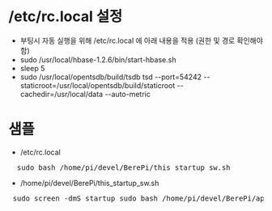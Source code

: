
# /etc/rc.local 설정

- 부팅시 자동 실행을 위해 /etc/rc.local 에 아래 내용을 적용 (권한 및 경로 확인해야 함) 
- sudo /usr/local/hbase-1.2.6/bin/start-hbase.sh
- sleep 5 
- sudo /usr/local/opentsdb/build/tsdb tsd --port=54242 --staticroot=/usr/local/opentsdb/build/staticroot --cachedir=/usr/local/data --auto-metric


# 샘플
- /etc/rc.local
<pre>  sudo bash /home/pi/devel/BerePi/this_startup_sw.sh </pre>

- /home/pi/devel/BerePi/this_startup_sw.sh
<pre> sudo screen -dmS startup sudo bash /home/pi/devel/BerePi/apps/otsdb/start_tsdb.sh </pre>

